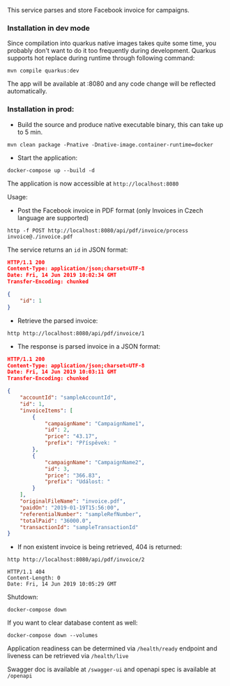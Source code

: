 This service parses and store Facebook invoice for campaigns.

### Installation in dev mode

Since compilation into quarkus native images takes quite some time, you probably don't want to do it too frequently during development. Quarkus supports hot replace during runtime through following command:

```
mvn compile quarkus:dev
```

The app will be available at :8080 and any code change will be reflected automatically.

### Installation in prod:

 - Build the source and produce native executable binary, this can take up to 5 min.
```
mvn clean package -Pnative -Dnative-image.container-runtime=docker

```
 - Start the application:
 ```
 docker-compose up --build -d
 ```

 The application is now accessible at `http://localhost:8080`

Usage:

- Post the Facebook invoice in PDF format (only Invoices in Czech language are supported)
```
http -f POST http://localhost:8080/api/pdf/invoice/process invoice@./invoice.pdf
```
The service returns an `id` in JSON format:
```json
HTTP/1.1 200
Content-Type: application/json;charset=UTF-8
Date: Fri, 14 Jun 2019 10:02:34 GMT
Transfer-Encoding: chunked

{
    "id": 1
}
```

- Retrieve the parsed invoice:
```
http http://localhost:8080/api/pdf/invoice/1
```

- The response is parsed invoice in a JSON format:
```json
HTTP/1.1 200
Content-Type: application/json;charset=UTF-8
Date: Fri, 14 Jun 2019 10:03:11 GMT
Transfer-Encoding: chunked

{
    "accountId": "sampleAccountId",
    "id": 1,
    "invoiceItems": [
        {
            "campaignName": "CampaignName1",
            "id": 2,
            "price": "43.17",
            "prefix": "Příspěvek: "
        },
        {
            "campaignName": "CampaignName2",
            "id": 3,
            "price": "366.83",
            "prefix": "Událost: "
        }
    ],
    "originalFileName": "invoice.pdf",
    "paidOn": "2019-01-19T15:56:00",
    "referentialNumber": "sampleRefNumber",
    "totalPaid": "36000.0",
    "transactionId": "sampleTransactionId"
}
```

- If non existent invoice is being retrieved, 404 is returned:
```
http http://localhost:8080/api/pdf/invoice/2

HTTP/1.1 404
Content-Length: 0
Date: Fri, 14 Jun 2019 10:05:29 GMT
```

Shutdown:
```
docker-compose down 
```

If you want to clear database content as well:

```
docker-compose down --volumes
```

Application readiness can be determined via `/health/ready` endpoint and liveness can be retrieved via `/health/live`

Swagger doc is available at `/swagger-ui` and openapi spec is available at `/openapi`
